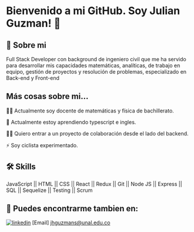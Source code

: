 # Bienvenido a mi GitHub. Soy Julian Guzman! 👋

## 🚀 Sobre mi

Full Stack Developer con background de ingeniero civil que me ha servido para desarrollar mis capacidades matemáticas, analíticas, de trabajo en equipo, gestión de proyectos y resolución de problemas, especializado en Back-end y Front-end

## Más cosas sobre mi...

👩‍💻 Actualmente soy docente de matemáticas y física de bachillerato.

🧠 Actualmente estoy aprendiendo typescript e ingles.

👯‍♀️ Quiero entrar a un proyecto de colaboración desde el lado del backend.

⚡️ Soy ciclista experimentado.

## 🛠 Skills

JavaScript || HTML || CSS || React || Redux || Git || Node JS || Express || SQL || Sequelize || Testing || Scrum

## 🔗 Puedes encontrarme tambien en:

[![linkedin](https://img.shields.io/badge/linkedin-0A66C2?style=for-the-badge&logo=linkedin&logoColor=white)](https://www.linkedin.com/in/julianguzmanfs/)
[Email] jhguzmans@unal.edu.co 
